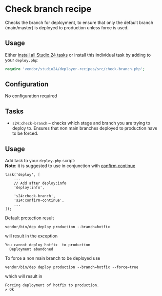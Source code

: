 # Check branch recipe

Checks the branch for deployment, to ensure that only the default branch (main/master) is deployed to production unless force is used.

## Usage

Either [install all Studio 24 tasks](../README.md#installation) or install this individual task by adding to your `deploy.php`:

```php
require 'vendor/studio24/deployer-recipes/src/check-branch.php';
```

## Configuration
No configuration required

## Tasks

- `s24:check-branch` – checks which stage and branch you are trying to deploy to. Ensures that non main branches deployed to production have to be forced.


## Usage

Add task to your `deploy.php` script:  
**Note:** it is suggested to use in conjunction with [confirm continue](confirm-continue.md)

```
task('deploy', [
    ...
    // Add after deploy:info
    'deploy:info',

    's24:check-branch',
    's24:confirm-continue',    
    ...
]);
```

Default protection result
```
vendor/bin/dep deploy production --branch=hotfix
```
will result in the exception
```
You cannot deploy hotfix  to production
  Deployment abandoned  
```
To force a non main branch to be deployed use
```
vendor/bin/dep deploy production --branch=hotfix --force=true
```
which will result in 
```
Forcing deployment of hotfix to production.
✔ Ok
```
